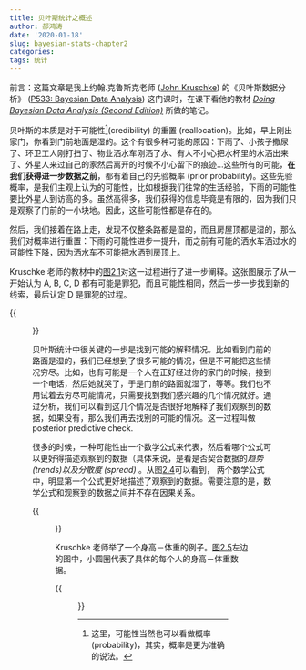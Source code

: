 ```yaml
---
title: 贝叶斯统计之概述
author: 郝鸿涛
date: '2020-01-18'
slug: bayesian-stats-chapter2
categories:
tags: 统计
---
```


前言：这篇文章是我上约翰.克鲁斯克老师 ([John Kruschke](https://psych.indiana.edu/directory/faculty/kruschke-john.html)) 的《贝叶斯数据分析》 ([P533: Bayesian Data Analysis](https://jkkweb.sitehost.iu.edu/jkkteach/P533/)) 这门课时，在课下看他的教材 *[Doing Bayesian Data Analysis (Second Edition)](https://www.sciencedirect.com/book/9780124058880/doing-bayesian-data-analysis)* 所做的笔记。

贝叶斯的本质是对于可能性[^1](credibility) 的重置 (reallocation)。比如，早上刚出家门，你看到门前地面是湿的。这个有很多种可能的原因：下雨了、小孩子撒尿了、环卫工人刚打扫了、物业洒水车刚洒了水、有人不小心把水杯里的水洒出来了、外星人来过自己的家然后离开的时候不小心留下的痕迹...这些所有的可能，**在我们获得进一步数据之前**，都有着自己的先验概率 (prior probability)。这些先验概率，是我们主观上认为的可能性，比如根据我们往常的生活经验，下雨的可能性要比外星人到访高的多。虽然高得多，我们获得的信息毕竟是有限的，因为我们只是观察了门前的一小块地。因此，这些可能性都是存在的。

然后，我们接着在路上走，发现不仅整条路都是湿的，而且房屋顶都是湿的，那么我们对概率进行重置：下雨的可能性进步一提升，而之前有可能的洒水车洒过水的可能性下降，因为洒水车不可能把水洒到房顶上。

Kruschke 老师的教材中的[图2.1](https://www.sciencedirect.com/science/article/pii/B9780124058880000027#f0010)对这一过程进行了进一步阐释。这张图展示了从一开始认为 A, B, C, D 都有可能是罪犯，而且可能性相同，然后一步一步找到新的线索，最后认定 D 是罪犯的过程。 

{{<figure src="https://ars.els-cdn.com/content/image/3-s2.0-B9780124058880000027-f02-01-9780124058880.jpg" title="图2.1, 来源: Kruschke 老师的教材 p.17">}}

贝叶斯统计中很关键的一步是找到可能的解释情况。比如看到门前的路面是湿的，我们已经想到了很多可能的情况，但是不可能把这些情况穷尽。比如，也有可能是一个人在正好经过你的家门的时候，接到一个电话，然后她就哭了，于是门前的路面就湿了，等等。我们也不用试着去穷尽可能情况，只需要找到我们感兴趣的几个情况就好。通过分析，我们可以看到这几个情况是否很好地解释了我们观察到的数据，如果没有，那么我们再去找别的可能的情况。这一过程叫做 posterior predictive check. 

很多的时候，一种可能性由一个数学公式来代表，然后看哪个公式可以更好得描述观察到的数据（具体来说，是看是否契合数据的*趋势 (trends)*以及*分散度 (spread)* 。从图[2.4](https://www.sciencedirect.com/science/article/pii/B9780124058880000027#f0025)可以看到， 两个数学公式中，明显第一个公式更好地描述了观察到的数据。需要注意的是，数学公式和观察到的数据之间并不存在因果关系。

{{<figure src="https://ars.els-cdn.com/content/image/3-s2.0-B9780124058880000027-f02-04-9780124058880.jpg" title="图2.4, 来源: Kruschke 老师的教材 p.23">}}


Kruschke 老师举了一个身高－体重的例子。[图2.5](https://www.sciencedirect.com/science/article/pii/B9780124058880000027#f0030)左边的图中，小圆圈代表了具体的每个人的身高－体重数据。


{{<figure src="https://ars.els-cdn.com/content/image/3-s2.0-B9780124058880000027-f02-05-9780124058880.jpg" title="图2.5, 来源: Kruschke 老师的教材 p.26">}}


[^1]: 这里，可能性当然也可以看做概率 (probability)，其实，概率是更为准确的说法。




